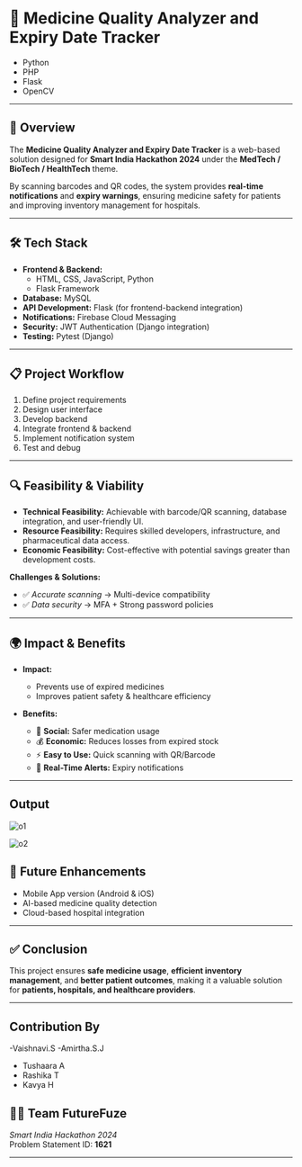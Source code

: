 # 💊 Medicine Quality Analyzer and Expiry Date Tracker  

- Python 
- PHP  
- Flask 
- OpenCV
 

---

## 📌 Overview  
The **Medicine Quality Analyzer and Expiry Date Tracker** is a web-based solution designed for **Smart India Hackathon 2024** under the **MedTech / BioTech / HealthTech** theme.  

By scanning barcodes and QR codes, the system provides **real-time notifications** and **expiry warnings**, ensuring medicine safety for patients and improving inventory management for hospitals.  

---

## 🛠️ Tech Stack  

- **Frontend & Backend:**  
  - HTML, CSS, JavaScript, Python  
  - Flask Framework  
- **Database:** MySQL  
- **API Development:** Flask (for frontend-backend integration)  
- **Notifications:** Firebase Cloud Messaging  
- **Security:** JWT Authentication (Django integration)  
- **Testing:** Pytest (Django)  

---

## 📋 Project Workflow  

1. Define project requirements  
2. Design user interface  
3. Develop backend  
4. Integrate frontend & backend  
5. Implement notification system  
6. Test and debug  

---

## 🔍 Feasibility & Viability  

- **Technical Feasibility:** Achievable with barcode/QR scanning, database integration, and user-friendly UI.  
- **Resource Feasibility:** Requires skilled developers, infrastructure, and pharmaceutical data access.  
- **Economic Feasibility:** Cost-effective with potential savings greater than development costs.  

**Challenges & Solutions:**  
- ✅ *Accurate scanning* → Multi-device compatibility  
- ✅ *Data security* → MFA + Strong password policies  

---

## 🌍 Impact & Benefits  

- **Impact:**  
  - Prevents use of expired medicines  
  - Improves patient safety & healthcare efficiency  

- **Benefits:**  
  - 🏥 **Social:** Safer medication usage  
  - 💰 **Economic:** Reduces losses from expired stock  
  - ⚡ **Easy to Use:** Quick scanning with QR/Barcode  
  - 🔔 **Real-Time Alerts:** Expiry notifications  

---
## Output
![o1](https://github.com/user-attachments/assets/bab36079-3b96-4ed0-88f4-bd5d2f20ac5c)

![o2](https://github.com/user-attachments/assets/6e58b8e0-c050-4b43-b347-0429a617fbd2)

## 🚀 Future Enhancements  

- Mobile App version (Android & iOS)  
- AI-based medicine quality detection  
- Cloud-based hospital integration  

---

## ✅ Conclusion  
This project ensures **safe medicine usage**, **efficient inventory management**, and **better patient outcomes**, making it a valuable solution for **patients, hospitals, and healthcare providers**.  

---
## Contribution By
-Vaishnavi.S
-Amirtha.S.J
- Tushaara A
- Rashika T
- Kavya H

## 👨‍💻 Team FutureFuze  
*Smart India Hackathon 2024*  
Problem Statement ID: **1621**  

---
